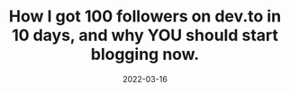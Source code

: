 ---
title: 'How I got 100 followers on dev.to in 10 days, and why YOU should start blogging now. '
description: 'First of all, THANK YOU SO MUCH FOR 100 FOLLOWERS. Its the most number of followers I have on ANY platform - 61 on twitter, 30 on Github'
date: 2022-03-16
categories: ['experience']
external: 'https://dev.to/dhravya/how-i-got-100-followers-on-devto-in-10-days-and-why-you-should-start-blogging-now-362b'
time: 3
ogImage: ./og-image.png
---